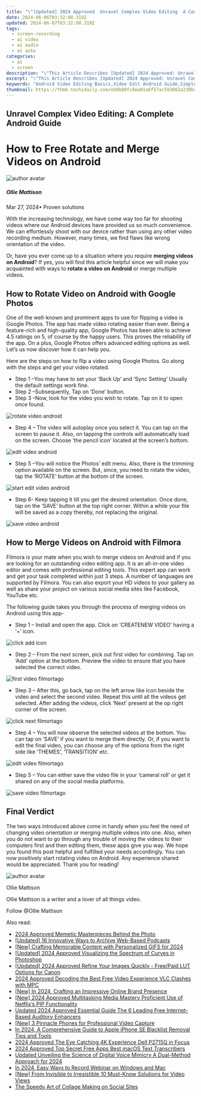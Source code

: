 ```yaml
---
title: "\"[Updated] 2024 Approved  Unravel Complex Video Editing  A Complete Android Guide\""
date: 2024-06-06T03:32:08.319Z
updated: 2024-06-07T03:32:08.319Z
tags: 
  - screen-recording
  - ai video
  - ai audio
  - ai auto
categories: 
  - ai
  - screen
description: "\"This Article Describes [Updated] 2024 Approved: Unravel Complex Video Editing: A Complete Android Guide\""
excerpt: "\"This Article Describes [Updated] 2024 Approved: Unravel Complex Video Editing: A Complete Android Guide\""
keywords: "Android Video Editing Basics,Video Edit Android Guide,Simple Android Editing,Android Vid Edits Tips,Learn Vid Edit on Android,Edit Videos Android Easy,Android Vid Editing Steps"
thumbnail: https://thmb.techidaily.com/eb0b88fc8ea01a6f57ac593062a230bcd4f411a04c405e68f58f5857acd450ec.jpg
---
```


## Unravel Complex Video Editing: A Complete Android Guide

# How to Free Rotate and Merge Videos on Android

![author avatar](https://images.wondershare.com/filmora/article-images/ollie-mattison.jpg)

##### Ollie Mattison

 Mar 27, 2024• Proven solutions

With the increasing technology, we have come way too far for shooting videos where our Android devices have provided us so much convenience. We can effortlessly shoot with our device rather than using any other video recording medium. However, many times, we find flaws like wrong orientation of the video.

Or, have you ever come up to a situation where you require **merging videos on Android**? If yes, you will find this article helpful since we will make you acquainted with ways to **rotate a video on Android** or merge multiple videos.

## How to Rotate Video on Android with Google Photos

One of the well-known and prominent apps to use for flipping a video is Google Photos. The app has made video rotating easier than ever. Being a feature-rich and high-quality app, Google Photos has been able to achieve 4.5 ratings on 5, of course by the happy users. This proves the reliability of the app. On a plus, Google Photos offers advanced editing options as well. Let’s us now discover how it can help you.

Here are the steps on how to flip a video using Google Photos. Go along with the steps and get your video rotated.

* Step 1 –You may have to set your ‘Back Up’ and ‘Sync Setting’ Usually the default settings work fine.
* Step 2 –Subsequently, Tap on ‘Done’ button.
* Step 3 –Now, look for the video you wish to rotate. Tap on it to open once found.

![rotate video android](https://images.wondershare.com/filmora/article-images/rotate-video-android.JPG)

* Step 4 – The video will autoplay once you select it. You can tap on the screen to pause it. Also, on tapping the controls will automatically load on the screen. Choose ‘the pencil icon’ located at the screen’s bottom.

![edit video android](https://images.wondershare.com/filmora/article-images/edit-rotate-android.JPG)

* Step 5 –You will notice the Photos’ edit menu. Also, there is the trimming option available on the screen. But, since, you need to rotate the video, tap the ‘ROTATE’ button at the bottom of the screen.

![start edit video android](https://images.wondershare.com/filmora/article-images/start-rotate-video-android.JPG)

* Step 6- Keep tapping it till you get the desired orientation. Once done, tap on the ‘SAVE’ button at the top right corner. Within a while your file will be saved as a copy thereby, not replacing the original.

![save video android](https://images.wondershare.com/filmora/article-images/save-rotate-video.JPG)

## How to Merge Videos on Android with Filmora

Filmora is your mate when you wish to merge videos on Android and if you are looking for an outstanding video editing app. It is an all-in-one video editor and comes with professional editing tools. This expert app can work and get your task completed within just 3 steps. A number of languages are supported by Filmora. You can also export your HD videos to your gallery as well as share your project on various social media sites like Facebook, YouTube etc.

The following guide takes you through the process of merging videos on Android using this app-

* Step 1 – Install and open the app. Click on ‘CREATENEW VIDEO’ having a ‘+’ icon.

![click add icon](https://images.wondershare.com/filmora/article-images/click-add-icon.jpg)

* Step 2 – From the next screen, pick out first video for combining. Tap on ‘Add’ option at the bottom. Preview the video to ensure that you have selected the correct video.

![first video filmortago](https://images.wondershare.com/filmora/article-images/first-video-filmorago.jpg)

* Step 3 – After this, go back, tap on the left arrow like icon beside the video and select the second video. Repeat this until all the videos get selected. After adding the videos, click ‘Next’ present at the op right corner of the screen.

![click next filmortago](https://images.wondershare.com/filmora/article-images/click-next.jpg)

* Step 4 – You will now observe the selected videos at the bottom. You can tap on ‘SAVE’ if you want to merge them directly. Or, if you want to edit the final video, you can choose any of the options from the right side like ‘THEMES’, ‘TRANSITION’ etc.

![edit video filmortago](https://images.wondershare.com/filmora/article-images/edit-video-filmorago.jpg)

* Step 5 – You can either save the video file in your ‘cameral roll’ or get it shared on any of the social media platforms.

![save video filmortago](https://images.wondershare.com/filmora/article-images/save-video-filmorago.jpg)

## Final Verdict

The two ways introduced above come in handy when you feel the need of changing video orientation or merging multiple videos into one. Also, when you do not want to go through any trouble of moving the videos to their computers first and then editing them, these apps give you way. We hope you found this post helpful and fulfilled your needs accordingly. You can now positively start rotating video on Android. Any experience shared would be appreciated. Thank you for reading!

![author avatar](https://images.wondershare.com/filmora/article-images/ollie-mattison.jpg)

Ollie Mattison

Ollie Mattison is a writer and a lover of all things video.

Follow @Ollie Mattison


<ins class="adsbygoogle"
     style="display:block"
     data-ad-format="autorelaxed"
     data-ad-client="ca-pub-7571918770474297"
     data-ad-slot="1223367746"></ins>



<ins class="adsbygoogle"
     style="display:block"
     data-ad-client="ca-pub-7571918770474297"
     data-ad-slot="8358498916"
     data-ad-format="auto"
     data-full-width-responsive="true"></ins>


<span class="atpl-alsoreadstyle">Also read:</span>
<div><ul>
<li><a href="https://vp-tips.techidaily.com/2024-approved-memetic-masterpieces-behind-the-photo/"><u>2024 Approved  Memetic Masterpieces  Behind the Photo</u></a></li>
<li><a href="https://vp-tips.techidaily.com/updated-16-innovative-ways-to-archive-web-based-podcasts/"><u>[Updated] 16 Innovative Ways to Archive Web-Based Podcasts</u></a></li>
<li><a href="https://vp-tips.techidaily.com/new-crafting-memorable-content-with-personalized-gifs-for-2024/"><u>[New] Crafting Memorable Content with Personalized GIFS for 2024</u></a></li>
<li><a href="https://vp-tips.techidaily.com/updated-2024-approved-visualizing-the-spectrum-of-curves-in-photoshop/"><u>[Updated] 2024 Approved  Visualizing the Spectrum of Curves in Photoshop</u></a></li>
<li><a href="https://vp-tips.techidaily.com/updated-2024-approved-refine-your-images-quickly-freepaid-lut-options-for-canon/"><u>[Updated] 2024 Approved  Refine Your Images Quickly - Free/Paid LUT Options for Canon</u></a></li>
<li><a href="https://vp-tips.techidaily.com/2024-approved-decoding-the-best-free-video-experience-vlc-clashes-with-mpc/"><u>2024 Approved  Decoding the Best Free Video Experience  VLC Clashes with MPC</u></a></li>
<li><a href="https://vp-tips.techidaily.com/new-in-2024-crafting-an-impressive-online-brand-presence/"><u>[New] In 2024, Crafting an Impressive Online Brand Presence</u></a></li>
<li><a href="https://vp-tips.techidaily.com/new-2024-approved-multitasking-media-mastery-proficient-use-of-netflixs-pip-functionality/"><u>[New] 2024 Approved  Multitasking Media Mastery  Proficient Use of Netflix’s PIP Functionality</u></a></li>
<li><a href="https://sound-optimizing.techidaily.com/updated-2024-approved-essential-guide-the-6-leading-free-internet-based-auditory-enhancers/"><u>Updated 2024 Approved Essential Guide The 6 Leading Free Internet-Based Auditory Enhancers</u></a></li>
<li><a href="https://extra-hints.techidaily.com/new-3-pinnacle-phones-for-professional-video-capture/"><u>[New] 3 Pinnacle Phones for Professional Video Capture</u></a></li>
<li><a href="https://ios-unlock.techidaily.com/in-2024-a-comprehensive-guide-to-apple-iphone-se-blacklist-removal-tips-and-tools-by-drfone-ios/"><u>In 2024, A Comprehensive Guide to Apple iPhone SE Blacklist Removal Tips and Tools</u></a></li>
<li><a href="https://some-guidance.techidaily.com/2024-approved-the-eye-catching-4k-experience-dell-p2715q-in-focus/"><u>2024 Approved  The Eye Catching 4K Experience  Dell P2715Q in Focus</u></a></li>
<li><a href="https://some-guidance.techidaily.com/2024-approved-top-secret-free-apps-best-macos-text-transcribers/"><u>2024 Approved  Top Secret Free Apps  Best macOS Text Transcribers</u></a></li>
<li><a href="https://audio-editing.techidaily.com/updated-unveiling-the-science-of-digital-voice-mimicry-a-dual-method-approach-for-2024/"><u>Updated Unveiling the Science of Digital Voice Mimicry A Dual-Method Approach for 2024</u></a></li>
<li><a href="https://screen-activity-recording.techidaily.com/in-2024-easy-ways-to-record-webinar-on-windows-and-mac/"><u>In 2024, Easy Ways to Record Webinar on Windows and Mac</u></a></li>
<li><a href="https://youtube-stream.techidaily.com/new-from-invisible-to-irresistible-10-must-know-solutions-for-video-views/"><u>[New] From Invisible to Irresistible  10 Must-Know Solutions for Video Views</u></a></li>
<li><a href="https://extra-information.techidaily.com/the-speedy-art-of-collage-making-on-social-sites/"><u>The Speedy Art of Collage Making on Social Sites</u></a></li>
</ul></div>
